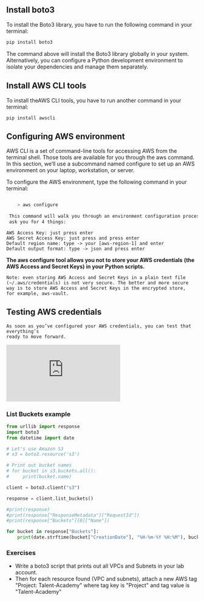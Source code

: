 ## Install boto3
To install the Boto3 library, you have to run the following command in your terminal:
```sh
pip install boto3
```
The command above will install the Boto3 library globally in your system. Alternatively, 
you can configure a Python development environment to isolate your dependencies and manage 
them separately.

## Install AWS CLI tools 
To install theAWS CLI tools, you have to run another command in your terminal:
```
pip install awscli
```
## Configuring AWS environment

AWS CLI is a set of command-line tools for accessing AWS from the terminal shell. 
Those tools are available for you through the aws command. In this section, we’ll use a 
subcommand named configure to set up an AWS environment on your laptop, workstation, or server.

To configure the AWS environment, type the following command in your terminal:

```sh

    > aws configure
 
 This command will walk you through an environment configuration process and 
 ask you for 4 things:
```
```
AWS Access Key: just press enter 
AWS Secret Access Key: just press and press enter 
Default region name: type -> your [aws-region-1] and enter
Default output format: type -> json and press enter
``` 
**The aws configure tool allows you not to store your AWS credentials** 
**(the AWS Access and Secret Keys) in your Python scripts.**

```
Note: even storing AWS Access and Secret Keys in a plain text file 
(~/.aws/credentials) is not very secure. The better and more secure 
way is to store AWS Access and Secret Keys in the encrypted store, 
for example, aws-vault.
```
## Testing AWS credentials
```
As soon as you’ve configured your AWS credentials, you can test that everything’s 
ready to move forward. 
```
![HOW TEST AWS](https://github.com/julioaranajr/01_Python_PythonEnv_Labs/blob/main/05_boto3/Test_AWS_Credentials.md)

### List Buckets example

```py
from urllib import response
import boto3
from datetime import date

# Let's use Amazon S3
# s3 = boto3.resource('s3')

# Print out bucket names
# for bucket in s3.buckets.all():
#     print(bucket.name)

client = boto3.client("s3")

response = client.list_buckets()

#print(response)
#print(response["ResponseMetadata"]["RequestId"])
#print(response["Buckets"][0]["Name"])

for bucket in response["Buckets"]:
    print(date.strftime(bucket["CreationDate"], "%H-%m-%Y %H:%M"), bucket["Name"])

```


### Exercises

- Write a boto3 script that prints out all VPCs and Subnets
in your lab account.
- Then for each resource found (VPC and subnets), attach a new AWS tag "Project: Talent-Academy" where tag key is "Project" and tag value is "Talent-Academy"

